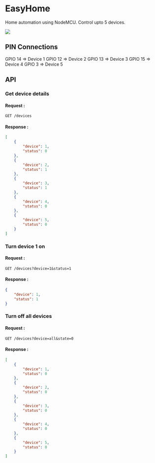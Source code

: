 # EasyHome
Home automation using NodeMCU.
Control upto 5 devices.

![](https://i.imgur.com/E4ydN86.png)

## PIN Connections

GPIO 14 => Device 1
GPIO 12 => Device 2
GPIO 13 => Device 3
GPIO 15 => Device 4
GPIO 3 => Device 5

## API

### Get device details

#### Request :
`GET /devices`

#### Response :
```json
[
    {
        "device": 1,
        "status": 0
    },
    {
        "device": 2,
        "status": 1
    },
    {
        "device": 3,
        "status": 1
    },
    {
        "device": 4,
        "status": 0
    },
    {
        "device": 5,
        "status": 0
    }
]
```

### Turn device 1 on

#### Request :
`GET /devices?device=1&status=1`
#### Response :
```json
{
    "device": 1,
    "status": 1
}
```

### Turn off all devices

#### Request :
`GET /devices?device=all&state=0`
#### Response :
```json
[
    {
        "device": 1,
        "status": 0
    },
    {
        "device": 2,
        "status": 0
    },
    {
        "device": 3,
        "status": 0
    },
    {
        "device": 4,
        "status": 0
    },
    {
        "device": 5,
        "status": 0
    }
]
```
